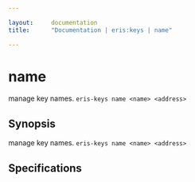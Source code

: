 ```yaml
---

layout:     documentation
title:      "Documentation | eris:keys | name"

---
```


# name

manage key names. `eris-keys name <name> <address>`

## Synopsis

manage key names. `eris-keys name <name> <address>`


## Specifications


